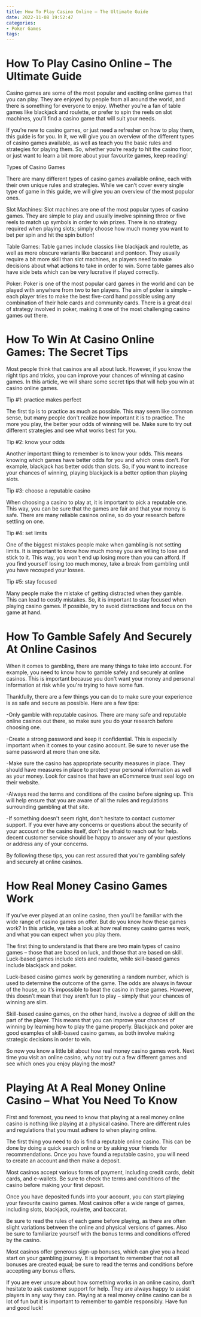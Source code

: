 ```yaml
---
title: How To Play Casino Online – The Ultimate Guide
date: 2022-11-08 19:52:47
categories:
- Poker Games
tags:
---
```



#  How To Play Casino Online – The Ultimate Guide

Casino games are some of the most popular and exciting online games that you can play. They are enjoyed by people from all around the world, and there is something for everyone to enjoy. Whether you’re a fan of table games like blackjack and roulette, or prefer to spin the reels on slot machines, you’ll find a casino game that will suit your needs.

If you’re new to casino games, or just need a refresher on how to play them, this guide is for you. In it, we will give you an overview of the different types of casino games available, as well as teach you the basic rules and strategies for playing them. So, whether you’re ready to hit the casino floor, or just want to learn a bit more about your favourite games, keep reading!

Types of Casino Games

There are many different types of casino games available online, each with their own unique rules and strategies. While we can’t cover every single type of game in this guide, we will give you an overview of the most popular ones.

Slot Machines: Slot machines are one of the most popular types of casino games. They are simple to play and usually involve spinning three or five reels to match up symbols in order to win prizes. There is no strategy required when playing slots; simply choose how much money you want to bet per spin and hit the spin button!

Table Games: Table games include classics like blackjack and roulette, as well as more obscure variants like baccarat and pontoon. They usually require a bit more skill than slot machines, as players need to make decisions about what actions to take in order to win. Some table games also have side bets which can be very lucrative if played correctly.

Poker: Poker is one of the most popular card games in the world and can be played with anywhere from two to ten players. The aim of poker is simple – each player tries to make the best five-card hand possible using any combination of their hole cards and community cards. There is a great deal of strategy involved in poker, making it one of the most challenging casino games out there.

#  How To Win At Casino Online Games: The Secret Tips

Most people think that casinos are all about luck. However, if you know the right tips and tricks, you can improve your chances of winning at casino games. In this article, we will share some secret tips that will help you win at casino online games.

Tip #1: practice makes perfect

The first tip is to practice as much as possible. This may seem like common sense, but many people don't realize how important it is to practice. The more you play, the better your odds of winning will be. Make sure to try out different strategies and see what works best for you.

Tip #2: know your odds

Another important thing to remember is to know your odds. This means knowing which games have better odds for you and which ones don't. For example, blackjack has better odds than slots. So, if you want to increase your chances of winning, playing blackjack is a better option than playing slots.

Tip #3: choose a reputable casino

When choosing a casino to play at, it is important to pick a reputable one. This way, you can be sure that the games are fair and that your money is safe. There are many reliable casinos online, so do your research before settling on one.

Tip #4: set limits

One of the biggest mistakes people make when gambling is not setting limits. It is important to know how much money you are willing to lose and stick to it. This way, you won't end up losing more than you can afford. If you find yourself losing too much money, take a break from gambling until you have recouped your losses.

Tip #5: stay focused

Many people make the mistake of getting distracted when they gamble. This can lead to costly mistakes. So, it is important to stay focused when playing casino games. If possible, try to avoid distractions and focus on the game at hand.

#  How To Gamble Safely And Securely At Online Casinos

When it comes to gambling, there are many things to take into account. For example, you need to know how to gamble safely and securely at online casinos. This is important because you don't want your money and personal information at risk while you're trying to have some fun.

Thankfully, there are a few things you can do to make sure your experience is as safe and secure as possible. Here are a few tips:

-Only gamble with reputable casinos. There are many safe and reputable online casinos out there, so make sure you do your research before choosing one.

-Create a strong password and keep it confidential. This is especially important when it comes to your casino account. Be sure to never use the same password at more than one site.

-Make sure the casino has appropriate security measures in place. They should have measures in place to protect your personal information as well as your money. Look for casinos that have an eCommerce trust seal logo on their website.

-Always read the terms and conditions of the casino before signing up. This will help ensure that you are aware of all the rules and regulations surrounding gambling at that site.

-If something doesn't seem right, don't hesitate to contact customer support. If you ever have any concerns or questions about the security of your account or the casino itself, don't be afraid to reach out for help. decent customer service should be happy to answer any of your questions or address any of your concerns.

By following these tips, you can rest assured that you're gambling safely and securely at online casinos.

# How Real Money Casino Games Work

If you’ve ever played at an online casino, then you’ll be familiar with the wide range of casino games on offer. But do you know how these games work? In this article, we take a look at how real money casino games work, and what you can expect when you play them.

The first thing to understand is that there are two main types of casino games – those that are based on luck, and those that are based on skill. Luck-based games include slots and roulette, while skill-based games include blackjack and poker.

Luck-based casino games work by generating a random number, which is used to determine the outcome of the game. The odds are always in favour of the house, so it’s impossible to beat the casino in these games. However, this doesn’t mean that they aren’t fun to play – simply that your chances of winning are slim.

Skill-based casino games, on the other hand, involve a degree of skill on the part of the player. This means that you can improve your chances of winning by learning how to play the game properly. Blackjack and poker are good examples of skill-based casino games, as both involve making strategic decisions in order to win.

So now you know a little bit about how real money casino games work. Next time you visit an online casino, why not try out a few different games and see which ones you enjoy playing the most?

#  Playing At A Real Money Online Casino – What You Need To Know

First and foremost, you need to know that playing at a real money online casino is nothing like playing at a physical casino. There are different rules and regulations that you must adhere to when playing online.

The first thing you need to do is find a reputable online casino. This can be done by doing a quick search online or by asking your friends for recommendations. Once you have found a reputable casino, you will need to create an account and then make a deposit.

Most casinos accept various forms of payment, including credit cards, debit cards, and e-wallets. Be sure to check the terms and conditions of the casino before making your first deposit.

Once you have deposited funds into your account, you can start playing your favourite casino games. Most casinos offer a wide range of games, including slots, blackjack, roulette, and baccarat.

Be sure to read the rules of each game before playing, as there are often slight variations between the online and physical versions of games. Also be sure to familiarize yourself with the bonus terms and conditions offered by the casino.

Most casinos offer generous sign-up bonuses, which can give you a head start on your gambling journey. It is important to remember that not all bonuses are created equal; be sure to read the terms and conditions before accepting any bonus offers.

If you are ever unsure about how something works in an online casino, don’t hesitate to ask customer support for help. They are always happy to assist players in any way they can. Playing at a real money online casino can be a lot of fun but it is important to remember to gamble responsibly. Have fun and good luck!